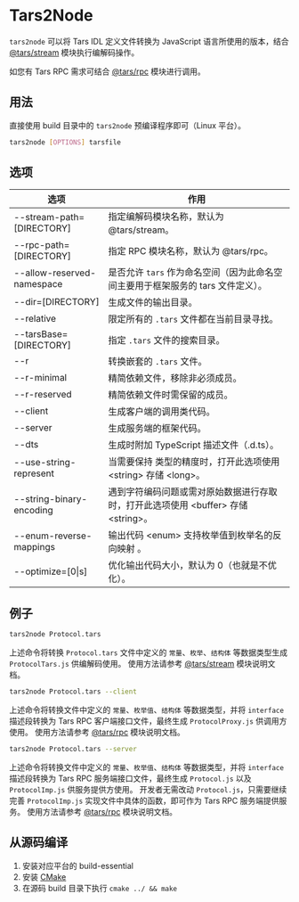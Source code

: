 # Tars2Node

`tars2node` 可以将 Tars IDL 定义文件转换为 JavaScript 语言所使用的版本，结合 [@tars/stream](https://www.npmjs.com/package/@tars/stream) 模块执行编解码操作。

如您有 Tars RPC 需求可结合 [@tars/rpc](https://www.npmjs.com/package/@tars/rpc) 模块进行调用。

## 用法

直接使用 build 目录中的 `tars2node` 预编译程序即可（Linux 平台）。

```bash
tars2node [OPTIONS] tarsfile
```

## 选项

| 选项 | 作用 |
| ------------- | ------------- |
| --stream-path=[DIRECTORY]  | 指定编解码模块名称，默认为 @tars/stream。 |
| --rpc-path=[DIRECTORY]     | 指定 RPC 模块名称，默认为 @tars/rpc。 |
| --allow-reserved-namespace | 是否允许 `tars` 作为命名空间（因为此命名空间主要用于框架服务的 tars 文件定义）。 |
| --dir=[DIRECTORY]          | 生成文件的输出目录。 |
| --relative                 | 限定所有的 `.tars` 文件都在当前目录寻找。|
| --tarsBase=[DIRECTORY]     | 指定 `.tars` 文件的搜索目录。|
| --r                        | 转换嵌套的 `.tars` 文件。|
| --r-minimal                | 精简依赖文件，移除非必须成员。|
| --r-reserved               | 精简依赖文件时需保留的成员。|
| --client                   | 生成客户端的调用类代码。|
| --server                   | 生成服务端的框架代码。|
| --dts                      | 生成时附加 TypeScript 描述文件（.d.ts）。|
| --use-string-represent     | 当需要保持 <long> 类型的精度时，打开此选项使用 \<string\> 存储 \<long\>。|
| --string-binary-encoding   | 遇到字符编码问题或需对原始数据进行存取时，打开此选项使用 \<buffer\> 存储 \<string\>。|
| --enum-reverse-mappings    | 输出代码 \<enum\> 支持枚举值到枚举名的反向映射 。|
| --optimize=[0\|s]          | 优化输出代码大小，默认为 0（也就是不优化）。|

## 例子

```bash
tars2node Protocol.tars
```

上述命令将转换 `Protocol.tars` 文件中定义的 `常量`、`枚举`、`结构体` 等数据类型生成 `ProtocolTars.js` 供编解码使用。
使用方法请参考 [@tars/stream](https://www.npmjs.com/package/@tars/stream) 模块说明文档。

```bash
tars2node Protocol.tars --client
```

上述命令将转换文件中定义的 `常量`、`枚举值`、`结构体` 等数据类型，并将 `interface` 描述段转换为 Tars RPC 客户端接口文件，最终生成 `ProtocolProxy.js` 供调用方使用。
使用方法请参考 [@tars/rpc](https://www.npmjs.com/package/@tars/rpc) 模块说明文档。

```bash
tars2node Protocol.tars --server
```

上述命令将转换文件中定义的 `常量`、`枚举值`、`结构体` 等数据类型，并将 `interface` 描述段转换为 Tars RPC 服务端接口文件，最终生成 `Protocol.js` 以及 `ProtocolImp.js` 供服务提供方使用。
开发者无需改动 `Protocol.js`，只需要继续完善 `ProtocolImp.js` 实现文件中具体的函数，即可作为 Tars RPC 服务端提供服务。
使用方法请参考 [@tars/rpc](https://www.npmjs.com/package/@tars/rpc) 模块说明文档。

## 从源码编译

1. 安装对应平台的 build-essential
2. 安装 [CMake](https://cmake.org/)
3. 在源码 build 目录下执行 `cmake ../ && make`
